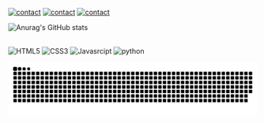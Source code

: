 
[![contact](https://img.shields.io/badge/GitHub-100000?style=for-the-badge&logo=github&logoColor=white)](https://github.com/Jluizl)
[![contact](https://img.shields.io/badge/Twitter-1DA1F2?style=for-the-badge&logo=twitter&logoColor=white)](https://twitter.com/_hfifkf_)
[![contact](https://img.shields.io/badge/Instagram-E4405F?style=for-the-badge&logo=instagram&logoColor=white)](https://www.instagram.com/s___.up/)

![Anurag's GitHub stats](https://github-readme-stats.vercel.app/api?username=Jluizl&show_icons=false&theme=dracula)

<div style="display; inline_block"><br>
    <img aling="center" alt="HTML5" src="https://img.shields.io/badge/HTML5-E34F26?style=for-the-badge&logo=html5&logoColor=white"/>
    <img aling="center" alt="CSS3" src="https://img.shields.io/badge/CSS3-1572B6?style=for-the-badge&logo=css3&logoColor=white"/>
    <img aling="center" alt="Javasrcipt" src="https://img.shields.io/badge/Javascript-323330?style=for-the-badge&logo=javascript&logoColor=F7DF1E"/>
    <img aling="center" alt="python" src="https://img.shields.io/badge/Python-14354C?style=for-the-badge&logo=python&logoColor=white"/>
</div>

![Snake animation](https://github.com/Jluizl/Jluizl/blob/output/github-contribution-grid-snake.svg)
